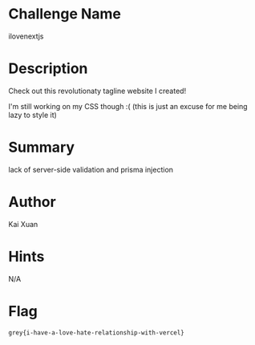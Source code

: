 # Challenge Name

ilovenextjs

# Description

Check out this revolutionaty tagline website I created!

I'm still working on my CSS though :( (this is just an excuse for me being lazy to style it)

# Summary

lack of server-side validation and prisma injection

# Author

Kai Xuan

# Hints

N/A

# Flag

`grey{i-have-a-love-hate-relationship-with-vercel}`
